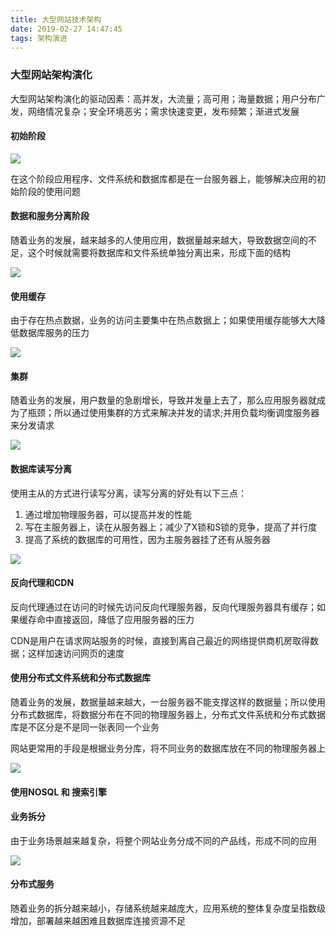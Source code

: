 ```yaml
---
title: 大型网站技术架构
date: 2019-02-27 14:47:45
tags: 架构演进
---
```


### 大型网站架构演化

大型网站架构演化的驱动因素：高并发，大流量；高可用；海量数据；用户分布广发，网络情况复杂；安全环境恶劣；需求快速变更，发布频繁；渐进式发展

#### 初始阶段

![](https://encrypted-tbn0.gstatic.com/images?q=tbn:ANd9GcRMTku9xFo0JymUznlmarDG_l33TZO2s3QPxORq5updP7iY-XklsA)



在这个阶段应用程序、文件系统和数据库都是在一台服务器上，能够解决应用的初始阶段的使用问题

#### 数据和服务分离阶段

随着业务的发展，越来越多的人使用应用，数据量越来越大，导致数据空间的不足，这个时候就需要将数据库和文件系统单独分离出来，形成下面的结构

![](https://s2.ax1x.com/2019/02/27/kTlhDO.png)

#### 使用缓存

由于存在热点数据，业务的访问主要集中在热点数据上；如果使用缓存能够大大降低数据库服务的压力

![](https://encrypted-tbn0.gstatic.com/images?q=tbn:ANd9GcTh4Ee-1135sibBtYycpLtuwEjoEUdgBE2oqXi6hIAUBAIDYoLi)



#### 集群

随着业务的发展，用户数量的急剧增长，导致并发量上去了，那么应用服务器就成为了瓶颈；所以通过使用集群的方式来解决并发的请求;并用负载均衡调度服务器来分发请求

![](https://encrypted-tbn0.gstatic.com/images?q=tbn:ANd9GcQH5i7YfuPriZ2ZFgs9Drlz2gyxXVYtlhLrGcXa5BlYadx3eue3)

#### 数据库读写分离

使用主从的方式进行读写分离，读写分离的好处有以下三点：

1. 通过增加物理服务器，可以提高并发的性能
2. 写在主服务器上，读在从服务器上；减少了X锁和S锁的竞争，提高了并行度
3. 提高了系统的数据库的可用性，因为主服务器挂了还有从服务器

![](https://encrypted-tbn0.gstatic.com/images?q=tbn:ANd9GcQifBHQSpaR_r28rUMuol7syjXG88P_UzyDw9DdetUbPKkQCzMFmg)

#### 反向代理和CDN

反向代理通过在访问的时候先访问反向代理服务器，反向代理服务器具有缓存；如果缓存命中直接返回，降低了应用服务器的压力

CDN是用户在请求网站服务的时候，直接到离自己最近的网络提供商机房取得数据；这样加速访问网页的速度

#### 使用分布式文件系统和分布式数据库

随着业务的发展，数据量越来越大，一台服务器不能支撑这样的数据量；所以使用分布式数据库，将数据分布在不同的物理服务器上，分布式文件系统和分布式数据库是不区分是不是同一张表同一个业务

网站更常用的手段是根据业务分库，将不同业务的数据库放在不同的物理服务器上

![](https://encrypted-tbn0.gstatic.com/images?q=tbn:ANd9GcRT0tMlc_lAzlx21Hz1glvq7NmuR9YzBJ_cyWDNwYuebKDmYjF0)

#### 使用NOSQL 和 搜索引擎

#### 业务拆分

由于业务场景越来越复杂，将整个网站业务分成不同的产品线，形成不同的应用

![](https://encrypted-tbn0.gstatic.com/images?q=tbn:ANd9GcTTaAZSRUkJ0D7MFGVsdwnxeh7Qiu6MXObhK4xnHjeHnmY3ug7vvg)

#### 分布式服务

随着业务的拆分越来越小，存储系统越来越庞大，应用系统的整体复杂度呈指数级增加，部署越来越困难且数据库连接资源不足